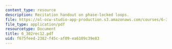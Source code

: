 ```yaml
---
content_type: resource
description: Recitation handout on phase-locked loops.
file: https://ol-ocw-studio-app-production.s3.amazonaws.com/courses/6-302-feedback-systems-spring-2007/f675feed2382f45caf09ea6109c39e83_6_302rec12.pdf
file_type: application/pdf
resourcetype: Document
title: 6_302rec12.pdf
uid: f675feed-2382-f45c-af09-ea6109c39e83
---
```

